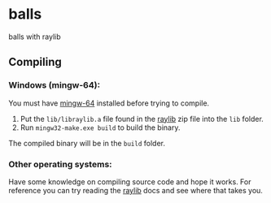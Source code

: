 # balls
balls with raylib

## Compiling

### Windows (mingw-64):
You must have [mingw-64](https://www.mingw-w64.org/downloads/#mingw-builds) installed before trying to compile.
1. Put the `lib/libraylib.a` file found in the [raylib](https://github.com/raysan5/raylib/releases/download/3.7.0/raylib-3.7.0_win64_mingw-w64.zip) zip file into the `lib` folder.
2. Run `mingw32-make.exe build` to build the binary.

The compiled binary will be in the `build` folder.

### Other operating systems:
Have some knowledge on compiling source code and hope it works.
For reference you can try reading the [raylib](https://www.raylib.com/) docs and see where that takes you.